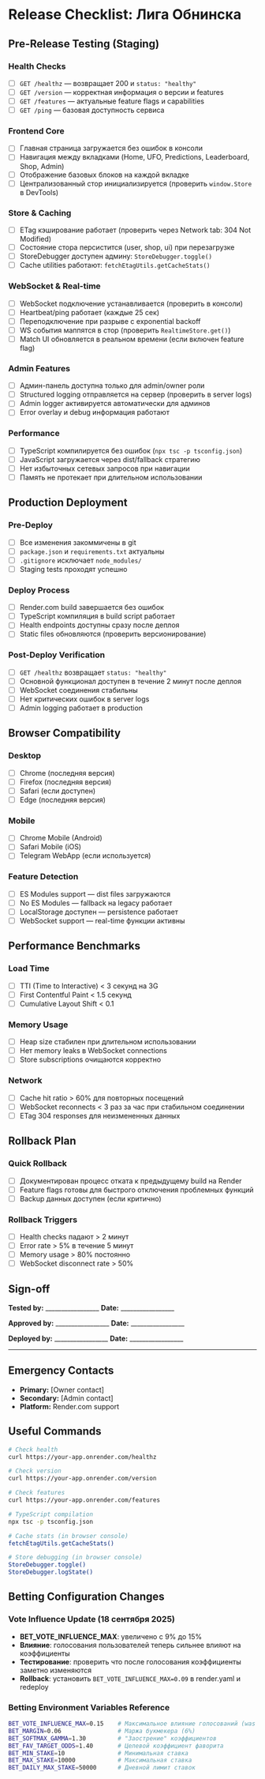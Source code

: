 # Release Checklist: Лига Обнинска

## Pre-Release Testing (Staging)

### Health Checks
- [ ] `GET /healthz` — возвращает 200 и `status: "healthy"`
- [ ] `GET /version` — корректная информация о версии и features
- [ ] `GET /features` — актуальные feature flags и capabilities
- [ ] `GET /ping` — базовая доступность сервиса

### Frontend Core
- [ ] Главная страница загружается без ошибок в консоли
- [ ] Навигация между вкладками (Home, UFO, Predictions, Leaderboard, Shop, Admin)
- [ ] Отображение базовых блоков на каждой вкладке
- [ ] Централизованный стор инициализируется (проверить `window.Store` в DevTools)

### Store & Caching
- [ ] ETag кэширование работает (проверить через Network tab: 304 Not Modified)
- [ ] Состояние стора персистится (user, shop, ui) при перезагрузке
- [ ] StoreDebugger доступен админу: `StoreDebugger.toggle()`
- [ ] Cache utilities работают: `fetchEtagUtils.getCacheStats()`

### WebSocket & Real-time
- [ ] WebSocket подключение устанавливается (проверить в консоли)
- [ ] Heartbeat/ping работает (каждые 25 сек)
- [ ] Переподключение при разрыве с exponential backoff
- [ ] WS события маппятся в стор (проверить `RealtimeStore.get()`)
- [ ] Match UI обновляется в реальном времени (если включен feature flag)

### Admin Features
- [ ] Админ-панель доступна только для admin/owner роли
- [ ] Structured logging отправляется на сервер (проверить в server logs)
- [ ] Admin logger активируется автоматически для админов
- [ ] Error overlay и debug информация работают

### Performance
- [ ] TypeScript компилируется без ошибок (`npx tsc -p tsconfig.json`)
- [ ] JavaScript загружается через dist/fallback стратегию
- [ ] Нет избыточных сетевых запросов при навигации
- [ ] Память не протекает при длительном использовании

## Production Deployment

### Pre-Deploy
- [ ] Все изменения закоммичены в git
- [ ] `package.json` и `requirements.txt` актуальны
- [ ] `.gitignore` исключает `node_modules/`
- [ ] Staging tests проходят успешно

### Deploy Process
- [ ] Render.com build завершается без ошибок
- [ ] TypeScript компиляция в build script работает
- [ ] Health endpoints доступны сразу после деплоя
- [ ] Static files обновляются (проверить версионирование)

### Post-Deploy Verification
- [ ] `GET /healthz` возвращает `status: "healthy"`
- [ ] Основной функционал доступен в течение 2 минут после деплоя
- [ ] WebSocket соединения стабильны
- [ ] Нет критических ошибок в server logs
- [ ] Admin logging работает в production

## Browser Compatibility

### Desktop
- [ ] Chrome (последняя версия)
- [ ] Firefox (последняя версия)
- [ ] Safari (если доступен)
- [ ] Edge (последняя версия)

### Mobile
- [ ] Chrome Mobile (Android)
- [ ] Safari Mobile (iOS)
- [ ] Telegram WebApp (если используется)

### Feature Detection
- [ ] ES Modules support — dist files загружаются
- [ ] No ES Modules — fallback на legacy работает
- [ ] LocalStorage доступен — persistence работает
- [ ] WebSocket support — real-time функции активны

## Performance Benchmarks

### Load Time
- [ ] TTI (Time to Interactive) < 3 секунд на 3G
- [ ] First Contentful Paint < 1.5 секунд
- [ ] Cumulative Layout Shift < 0.1

### Memory Usage
- [ ] Heap size стабилен при длительном использовании
- [ ] Нет memory leaks в WebSocket connections
- [ ] Store subscriptions очищаются корректно

### Network
- [ ] Cache hit ratio > 60% для повторных посещений
- [ ] WebSocket reconnects < 3 раз за час при стабильном соединении
- [ ] ETag 304 responses для неизмененных данных

## Rollback Plan

### Quick Rollback
- [ ] Документирован процесс отката к предыдущему build на Render
- [ ] Feature flags готовы для быстрого отключения проблемных функций
- [ ] Backup данных доступен (если критично)

### Rollback Triggers
- [ ] Health checks падают > 2 минут
- [ ] Error rate > 5% в течение 5 минут
- [ ] Memory usage > 80% постоянно
- [ ] WebSocket disconnect rate > 50%

## Sign-off

**Tested by:** _________________ **Date:** _________________

**Approved by:** _________________ **Date:** _________________

**Deployed by:** _________________ **Date:** _________________

---

## Emergency Contacts

- **Primary:** [Owner contact]
- **Secondary:** [Admin contact]
- **Platform:** Render.com support

## Useful Commands

```bash
# Check health
curl https://your-app.onrender.com/healthz

# Check version
curl https://your-app.onrender.com/version

# Check features
curl https://your-app.onrender.com/features

# TypeScript compilation
npx tsc -p tsconfig.json

# Cache stats (in browser console)
fetchEtagUtils.getCacheStats()

# Store debugging (in browser console)
StoreDebugger.toggle()
StoreDebugger.logState()
```

## Betting Configuration Changes

### Vote Influence Update (18 сентября 2025)
- **BET_VOTE_INFLUENCE_MAX**: увеличено с 9% до 15%
- **Влияние**: голосования пользователей теперь сильнее влияют на коэффициенты
- **Тестирование**: проверить что после голосования коэффициенты заметно изменяются
- **Rollback**: установить `BET_VOTE_INFLUENCE_MAX=0.09` в render.yaml и redeploy

### Betting Environment Variables Reference
```bash
BET_VOTE_INFLUENCE_MAX=0.15    # Максимальное влияние голосований (was 0.09)
BET_MARGIN=0.06                # Маржа букмекера (6%)
BET_SOFTMAX_GAMMA=1.30         # "Заострение" коэффициентов
BET_FAV_TARGET_ODDS=1.40       # Целевой коэффициент фаворита
BET_MIN_STAKE=10               # Минимальная ставка
BET_MAX_STAKE=10000            # Максимальная ставка
BET_DAILY_MAX_STAKE=50000      # Дневной лимит ставок
```